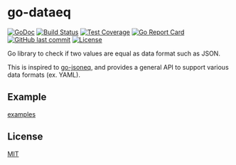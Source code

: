# go-dataeq

[![GoDoc](http://img.shields.io/badge/go-documentation-blue.svg?style=flat-square)](http://godoc.org/github.com/suzuki-shunsuke/go-dataeq/dataeq)
[![Build Status](https://cloud.drone.io/api/badges/suzuki-shunsuke/go-dataeq/status.svg)](https://cloud.drone.io/suzuki-shunsuke/go-dataeq)
[![Test Coverage](https://api.codeclimate.com/v1/badges/ac6ec801bd05db18cd53/test_coverage)](https://codeclimate.com/github/suzuki-shunsuke/go-dataeq/test_coverage)
[![Go Report Card](https://goreportcard.com/badge/github.com/suzuki-shunsuke/go-dataeq)](https://goreportcard.com/report/github.com/suzuki-shunsuke/go-dataeq)
[![GitHub last commit](https://img.shields.io/github/last-commit/suzuki-shunsuke/go-dataeq.svg)](https://github.com/suzuki-shunsuke/go-dataeq)
[![License](http://img.shields.io/badge/license-mit-blue.svg?style=flat-square)](https://raw.githubusercontent.com/suzuki-shunsuke/go-dataeq/master/LICENSE)

Go library to check if two values are equal as data format such as JSON.

This is inspired to [go-jsoneq](https://github.com/suzuki-shunsuke/go-jsoneq), and provides a general API to support various data formats (ex. YAML).

## Example

[examples](dataeq/example_test.go)

## License

[MIT](LICENSE)
